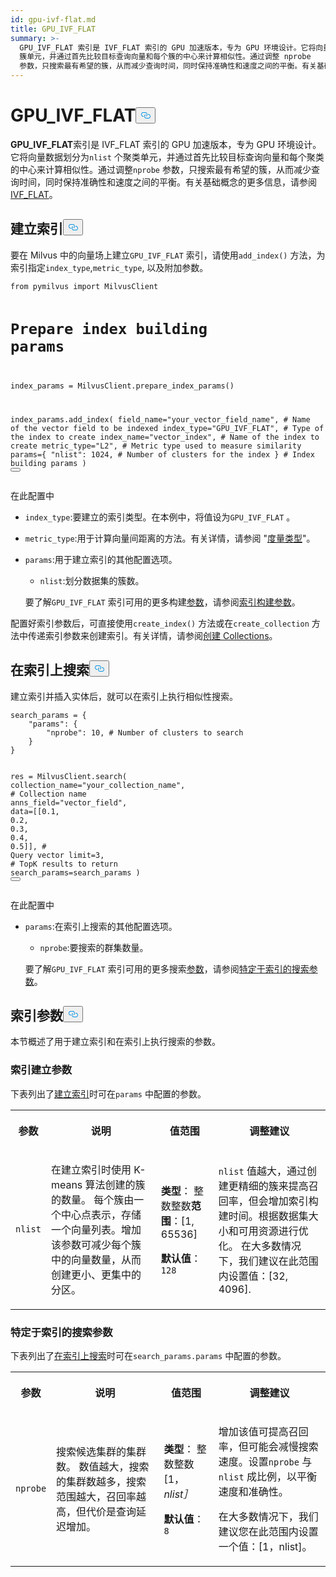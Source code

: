 ```yaml
---
id: gpu-ivf-flat.md
title: GPU_IVF_FLAT
summary: >-
  GPU_IVF_FLAT 索引是 IVF_FLAT 索引的 GPU 加速版本，专为 GPU 环境设计。它将向量数据划分为 nlist
  簇单元，并通过首先比较目标查询向量和每个簇的中心来计算相似性。通过调整 nprobe
  参数，只搜索最有希望的簇，从而减少查询时间，同时保持准确性和速度之间的平衡。有关基础概念的更多信息，请参阅 IVF_FLAT。
---
```

<h1 id="GPUIVFFLAT" class="common-anchor-header">GPU_IVF_FLAT<button data-href="#GPUIVFFLAT" class="anchor-icon" translate="no">
      <svg translate="no"
        aria-hidden="true"
        focusable="false"
        height="20"
        version="1.1"
        viewBox="0 0 16 16"
        width="16"
      >
        <path
          fill="#0092E4"
          fill-rule="evenodd"
          d="M4 9h1v1H4c-1.5 0-3-1.69-3-3.5S2.55 3 4 3h4c1.45 0 3 1.69 3 3.5 0 1.41-.91 2.72-2 3.25V8.59c.58-.45 1-1.27 1-2.09C10 5.22 8.98 4 8 4H4c-.98 0-2 1.22-2 2.5S3 9 4 9zm9-3h-1v1h1c1 0 2 1.22 2 2.5S13.98 12 13 12H9c-.98 0-2-1.22-2-2.5 0-.83.42-1.64 1-2.09V6.25c-1.09.53-2 1.84-2 3.25C6 11.31 7.55 13 9 13h4c1.45 0 3-1.69 3-3.5S14.5 6 13 6z"
        ></path>
      </svg>
    </button></h1><p><strong>GPU_IVF_FLAT</strong>索引是 IVF_FLAT 索引的 GPU 加速版本，专为 GPU 环境设计。它将向量数据划分为<code translate="no">nlist</code> 个聚类单元，并通过首先比较目标查询向量和每个聚类的中心来计算相似性。通过调整<code translate="no">nprobe</code> 参数，只搜索最有希望的簇，从而减少查询时间，同时保持准确性和速度之间的平衡。有关基础概念的更多信息，请参阅<a href="/docs/zh/ivf-flat.md">IVF_FLAT</a>。</p>
<h2 id="Build-index" class="common-anchor-header">建立索引<button data-href="#Build-index" class="anchor-icon" translate="no">
      <svg translate="no"
        aria-hidden="true"
        focusable="false"
        height="20"
        version="1.1"
        viewBox="0 0 16 16"
        width="16"
      >
        <path
          fill="#0092E4"
          fill-rule="evenodd"
          d="M4 9h1v1H4c-1.5 0-3-1.69-3-3.5S2.55 3 4 3h4c1.45 0 3 1.69 3 3.5 0 1.41-.91 2.72-2 3.25V8.59c.58-.45 1-1.27 1-2.09C10 5.22 8.98 4 8 4H4c-.98 0-2 1.22-2 2.5S3 9 4 9zm9-3h-1v1h1c1 0 2 1.22 2 2.5S13.98 12 13 12H9c-.98 0-2-1.22-2-2.5 0-.83.42-1.64 1-2.09V6.25c-1.09.53-2 1.84-2 3.25C6 11.31 7.55 13 9 13h4c1.45 0 3-1.69 3-3.5S14.5 6 13 6z"
        ></path>
      </svg>
    </button></h2><p>要在 Milvus 中的向量场上建立<code translate="no">GPU_IVF_FLAT</code> 索引，请使用<code translate="no">add_index()</code> 方法，为索引指定<code translate="no">index_type</code>,<code translate="no">metric_type</code>, 以及附加参数。</p>
<pre><code translate="no" class="language-plaintext">from pymilvus import MilvusClient

# Prepare index building params
index_params = MilvusClient.prepare_index_params()

index_params.add_index(
    field_name=&quot;your_vector_field_name&quot;, # Name of the vector field to be indexed
    index_type=&quot;GPU_IVF_FLAT&quot;, # Type of the index to create
    index_name=&quot;vector_index&quot;, # Name of the index to create
    metric_type=&quot;L2&quot;, # Metric type used to measure similarity
    params={
        &quot;nlist&quot;: 1024, # Number of clusters for the index
    } # Index building params
)
<button class="copy-code-btn"></button></code></pre>
<p>在此配置中</p>
<ul>
<li><p><code translate="no">index_type</code>:要建立的索引类型。在本例中，将值设为<code translate="no">GPU_IVF_FLAT</code> 。</p></li>
<li><p><code translate="no">metric_type</code>:用于计算向量间距离的方法。有关详情，请参阅 "<a href="/docs/zh/metric.md">度量类型</a>"。</p></li>
<li><p><code translate="no">params</code>:用于建立索引的其他配置选项。</p>
<ul>
<li><code translate="no">nlist</code>:划分数据集的簇数。</li>
</ul>
<p>要了解<code translate="no">GPU_IVF_FLAT</code> 索引可用的更多构建<a href="/docs/zh/gpu-ivf-flat.md#Index-building-params">参数</a>，请参阅<a href="/docs/zh/gpu-ivf-flat.md#Index-building-params">索引构建参数</a>。</p></li>
</ul>
<p>配置好索引参数后，可直接使用<code translate="no">create_index()</code> 方法或在<code translate="no">create_collection</code> 方法中传递索引参数来创建索引。有关详情，请参阅<a href="/docs/zh/create-collection.md">创建 Collections</a>。</p>
<h2 id="Search-on-index" class="common-anchor-header">在索引上搜索<button data-href="#Search-on-index" class="anchor-icon" translate="no">
      <svg translate="no"
        aria-hidden="true"
        focusable="false"
        height="20"
        version="1.1"
        viewBox="0 0 16 16"
        width="16"
      >
        <path
          fill="#0092E4"
          fill-rule="evenodd"
          d="M4 9h1v1H4c-1.5 0-3-1.69-3-3.5S2.55 3 4 3h4c1.45 0 3 1.69 3 3.5 0 1.41-.91 2.72-2 3.25V8.59c.58-.45 1-1.27 1-2.09C10 5.22 8.98 4 8 4H4c-.98 0-2 1.22-2 2.5S3 9 4 9zm9-3h-1v1h1c1 0 2 1.22 2 2.5S13.98 12 13 12H9c-.98 0-2-1.22-2-2.5 0-.83.42-1.64 1-2.09V6.25c-1.09.53-2 1.84-2 3.25C6 11.31 7.55 13 9 13h4c1.45 0 3-1.69 3-3.5S14.5 6 13 6z"
        ></path>
      </svg>
    </button></h2><p>建立索引并插入实体后，就可以在索引上执行相似性搜索。</p>
<pre><code translate="no" class="language-python">search_params = {
    <span class="hljs-string">&quot;params&quot;</span>: {
        <span class="hljs-string">&quot;nprobe&quot;</span>: <span class="hljs-number">10</span>, <span class="hljs-comment"># Number of clusters to search</span>
    }
}

res = MilvusClient.search(
    collection_name=<span class="hljs-string">&quot;your_collection_name&quot;</span>, <span class="hljs-comment"># Collection name</span>
    anns_field=<span class="hljs-string">&quot;vector_field&quot;</span>,
    data=[[<span class="hljs-number">0.1</span>, <span class="hljs-number">0.2</span>, <span class="hljs-number">0.3</span>, <span class="hljs-number">0.4</span>, <span class="hljs-number">0.5</span>]],  <span class="hljs-comment"># Query vector</span>
    limit=<span class="hljs-number">3</span>,  <span class="hljs-comment"># TopK results to return</span>
    search_params=search_params
)
<button class="copy-code-btn"></button></code></pre>
<p>在此配置中</p>
<ul>
<li><p><code translate="no">params</code>:在索引上搜索的其他配置选项。</p>
<ul>
<li><code translate="no">nprobe</code>:要搜索的群集数量。</li>
</ul>
<p>要了解<code translate="no">GPU_IVF_FLAT</code> 索引可用的更多搜索<a href="/docs/zh/gpu-ivf-flat.md#Index-specific-search-params">参数</a>，请参阅<a href="/docs/zh/gpu-ivf-flat.md#Index-specific-search-params">特定于索引的搜索参数</a>。</p></li>
</ul>
<h2 id="Index-params" class="common-anchor-header">索引参数<button data-href="#Index-params" class="anchor-icon" translate="no">
      <svg translate="no"
        aria-hidden="true"
        focusable="false"
        height="20"
        version="1.1"
        viewBox="0 0 16 16"
        width="16"
      >
        <path
          fill="#0092E4"
          fill-rule="evenodd"
          d="M4 9h1v1H4c-1.5 0-3-1.69-3-3.5S2.55 3 4 3h4c1.45 0 3 1.69 3 3.5 0 1.41-.91 2.72-2 3.25V8.59c.58-.45 1-1.27 1-2.09C10 5.22 8.98 4 8 4H4c-.98 0-2 1.22-2 2.5S3 9 4 9zm9-3h-1v1h1c1 0 2 1.22 2 2.5S13.98 12 13 12H9c-.98 0-2-1.22-2-2.5 0-.83.42-1.64 1-2.09V6.25c-1.09.53-2 1.84-2 3.25C6 11.31 7.55 13 9 13h4c1.45 0 3-1.69 3-3.5S14.5 6 13 6z"
        ></path>
      </svg>
    </button></h2><p>本节概述了用于建立索引和在索引上执行搜索的参数。</p>
<h3 id="Index-building-params" class="common-anchor-header">索引建立参数</h3><p>下表列出了<a href="/docs/zh/gpu-ivf-flat.md#Build-index">建立索引</a>时可在<code translate="no">params</code> 中配置的参数。</p>
<table>
   <tr>
     <th><p>参数</p></th>
     <th><p>说明</p></th>
     <th><p>值范围</p></th>
     <th><p>调整建议</p></th>
   </tr>
   <tr>
     <td><p><code translate="no">nlist</code></p></td>
     <td><p>在建立索引时使用 K-means 算法创建的簇的数量。 每个簇由一个中心点表示，存储一个向量列表。增加该参数可减少每个簇中的向量数量，从而创建更小、更集中的分区。</p></td>
     <td><p><strong>类型</strong>： 整数整数<strong>范围</strong>：[1, 65536]</p>
<p><strong>默认值</strong>：<code translate="no">128</code></p></td>
     <td><p><code translate="no">nlist</code> 值越大，通过创建更精细的簇来提高召回率，但会增加索引构建时间。根据数据集大小和可用资源进行优化。 在大多数情况下，我们建议在此范围内设置值：[32, 4096].</p></td>
   </tr>
</table>
<h3 id="Index-specific-search-params" class="common-anchor-header">特定于索引的搜索参数</h3><p>下表列出了<a href="/docs/zh/gpu-ivf-flat.md#Search-on-index">在索引上搜索</a>时可在<code translate="no">search_params.params</code> 中配置的参数。</p>
<table>
   <tr>
     <th><p>参数</p></th>
     <th><p>说明</p></th>
     <th><p>值范围</p></th>
     <th><p>调整建议</p></th>
   </tr>
   <tr>
     <td><p><code translate="no">nprobe</code></p></td>
     <td><p>搜索候选集群的集群数。 数值越大，搜索的集群数越多，搜索范围越大，召回率越高，但代价是查询延迟增加。</p></td>
     <td><p><strong>类型</strong>： 整数整数[1，<em>nlist］</em></p>
<p><strong>默认值</strong>：<code translate="no">8</code></p></td>
     <td><p>增加该值可提高召回率，但可能会减慢搜索速度。设置<code translate="no">nprobe</code> 与<code translate="no">nlist</code> 成比例，以平衡速度和准确性。</p>
<p>在大多数情况下，我们建议您在此范围内设置一个值：[1，nlist]。</p></td>
   </tr>
</table>
